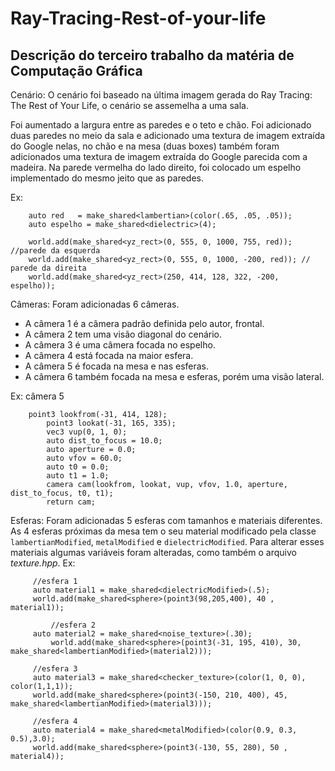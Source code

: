 # Ray-Tracing-Rest-of-your-life

## Descrição do terceiro trabalho da matéria de Computação Gráfica

Cenário: O cenário foi baseado na última imagem gerada do Ray Tracing: The Rest of Your Life, o cenário se assemelha a uma sala. 

Foi aumentado a largura entre as paredes e o teto e chão. Foi adicionado duas paredes no meio da sala e adicionado uma textura de imagem extraída do Google nelas, no chão e na mesa (duas boxes) também foram adicionados uma textura de imagem extraída do Google parecida com a madeira. Na parede vermelha do lado direito, foi colocado um espelho implementado do mesmo jeito que as paredes.

Ex:
```
	auto red   = make_shared<lambertian>(color(.65, .05, .05));
	auto espelho = make_shared<dielectric>(4);

	world.add(make_shared<yz_rect>(0, 555, 0, 1000, 755, red)); //parede da esquerda
	world.add(make_shared<yz_rect>(0, 555, 0, 1000, -200, red)); // parede da direita
	world.add(make_shared<yz_rect>(250, 414, 128, 322, -200, espelho));

```

Câmeras: Foram adicionadas 6 câmeras. 
- A câmera 1 é a câmera padrão definida pelo autor, frontal. 
- A câmera 2 tem uma visão diagonal do cenário. 
- A câmera 3 é uma câmera focada no espelho. 
- A câmera 4 está focada na maior esfera. 
- A câmera 5 é focada na mesa e nas esferas. 
- A câmera 6 também focada na mesa e esferas, porém uma visão lateral.

Ex: câmera 5
```
	point3 lookfrom(-31, 414, 128);
        point3 lookat(-31, 165, 335);
        vec3 vup(0, 1, 0);
        auto dist_to_focus = 10.0;
        auto aperture = 0.0;
        auto vfov = 60.0;
        auto t0 = 0.0;
        auto t1 = 1.0;
        camera cam(lookfrom, lookat, vup, vfov, 1.0, aperture, dist_to_focus, t0, t1);
        return cam;
```
Esferas: Foram adicionadas 5 esferas com tamanhos e materiais diferentes. As 4 esferas próximas da mesa tem o seu material modificado pela classe `lambertianModified`, `metalModified` e `dielectricModified`. Para alterar esses materiais algumas variáveis foram alteradas, como também o arquivo *texture.hpp*.
Ex:
```
	 //esfera 1
	 auto material1 = make_shared<dielectricModified>(.5);
	 world.add(make_shared<sphere>(point3(98,205,400), 40 , material1));

         //esfera 2
	 auto material2 = make_shared<noise_texture>(.30);
         world.add(make_shared<sphere>(point3(-31, 195, 410), 30, make_shared<lambertianModified>(material2)));

	 //esfera 3
	 auto material3 = make_shared<checker_texture>(color(1, 0, 0), color(1,1,1));
	 world.add(make_shared<sphere>(point3(-150, 210, 400), 45, make_shared<lambertianModified>(material3)));

	 //esfera 4
	 auto material4 = make_shared<metalModified>(color(0.9, 0.3, 0.5),3.0);
	 world.add(make_shared<sphere>(point3(-130, 55, 280), 50 , material4));
```
